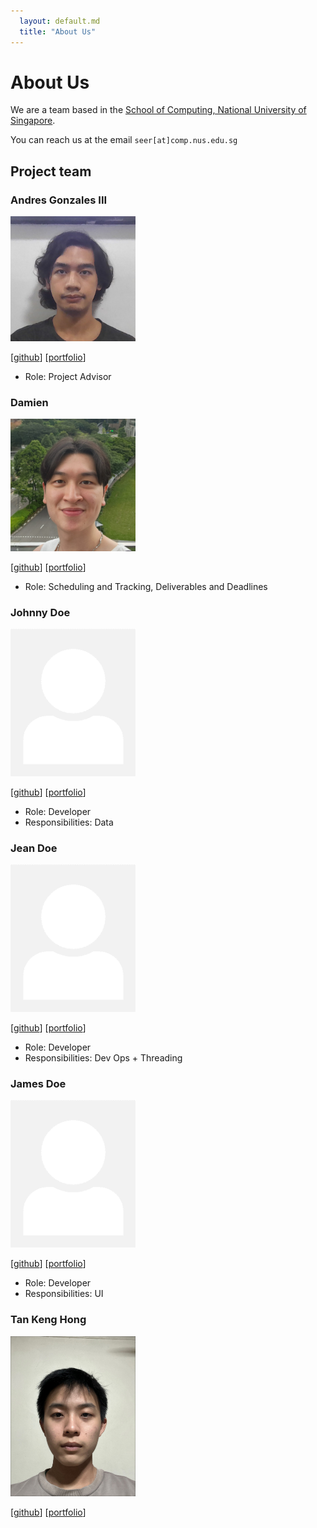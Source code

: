 ```yaml
---
  layout: default.md
  title: "About Us"
---
```


# About Us

We are a team based in the [School of Computing, National University of Singapore](http://www.comp.nus.edu.sg).

You can reach us at the email `seer[at]comp.nus.edu.sg`

## Project team

### Andres Gonzales III

<img src="images/andrescuiii-too.png" width="200px">

[[github](https://github.com/andrescuiii-too)]
[[portfolio](team/johndoe.md)]

* Role: Project Advisor

### Damien

<img src="images/porcupinezzz.png" width="200px">

[[github](http://github.com/porcupinezzz)]
[[portfolio](team/johndoe.md)]

* Role: Scheduling and Tracking, Deliverables and Deadlines

### Johnny Doe

<img src="images/johndoe.png" width="200px">

[[github](http://github.com/johndoe)] [[portfolio](team/johndoe.md)]

* Role: Developer
* Responsibilities: Data

### Jean Doe

<img src="images/johndoe.png" width="200px">

[[github](http://github.com/johndoe)]
[[portfolio](team/johndoe.md)]

* Role: Developer
* Responsibilities: Dev Ops + Threading

### James Doe

<img src="images/johndoe.png" width="200px">

[[github](http://github.com/johndoe)]
[[portfolio](team/johndoe.md)]

* Role: Developer
* Responsibilities: UI

### Tan Keng Hong

<img src="images/kh-boop-bit.png" width="200px">

[[github](http://github.com/KH-boop-bit)]
[[portfolio](team/johndoe.md)]
